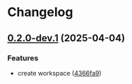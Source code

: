 # Changelog

## [0.2.0-dev.1](https://github.com/holochain/test-release-automation/compare/my-core-v0.2.0-dev.0...my-core-v0.2.0-dev.1) (2025-04-04)


### Features

* create workspace ([4366fa9](https://github.com/holochain/test-release-automation/commit/4366fa9bce75da0ba42d765030075b8153f609c7))
